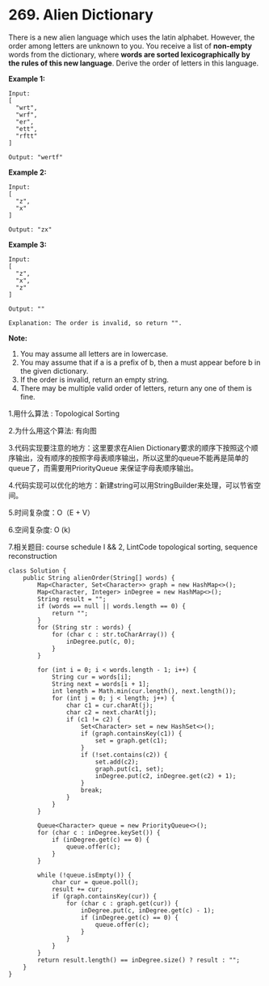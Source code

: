 # 269. Alien Dictionary

There is a new alien language which uses the latin alphabet. However, the order among letters are unknown to you. You receive a list of **non-empty** words from the dictionary, where **words are sorted lexicographically by the rules of this new language**. Derive the order of letters in this language.

**Example 1:**

```text
Input:
[
  "wrt",
  "wrf",
  "er",
  "ett",
  "rftt"
]

Output: "wertf"
```

**Example 2:**

```text
Input:
[
  "z",
  "x"
]

Output: "zx"
```

**Example 3:**

```text
Input:
[
  "z",
  "x",
  "z"
] 

Output: "" 

Explanation: The order is invalid, so return "".
```

**Note:**

1. You may assume all letters are in lowercase.
2. You may assume that if a is a prefix of b, then a must appear before b in the given dictionary.
3. If the order is invalid, return an empty string.
4. There may be multiple valid order of letters, return any one of them is fine.

1.用什么算法 : Topological Sorting

2.为什么用这个算法: 有向图

3.代码实现要注意的地方：这里要求在Alien Dictionary要求的顺序下按照这个顺序输出，没有顺序的按照字母表顺序输出，所以这里的queue不能再是简单的queue了，而需要用PriorityQueue 来保证字母表顺序输出。

4.代码实现可以优化的地方：新建string可以用StringBuilder来处理，可以节省空间。

5.时间复杂度：O（E + V）

6.空间复杂度: O \(k\)

7.相关题目: course schedule I && 2, LintCode topological sorting, sequence reconstruction

```text
class Solution {
    public String alienOrder(String[] words) {
        Map<Character, Set<Character>> graph = new HashMap<>();
        Map<Character, Integer> inDegree = new HashMap<>();
        String result = "";
        if (words == null || words.length == 0) {
            return "";
        }
        for (String str : words) {
            for (char c : str.toCharArray()) {
                inDegree.put(c, 0);
            }
        }
        
        for (int i = 0; i < words.length - 1; i++) {
            String cur = words[i];
            String next = words[i + 1];
            int length = Math.min(cur.length(), next.length());
            for (int j = 0; j < length; j++) {
                char c1 = cur.charAt(j);
                char c2 = next.charAt(j);
                if (c1 != c2) {
                    Set<Character> set = new HashSet<>();
                    if (graph.containsKey(c1)) {
                        set = graph.get(c1);
                    }
                    if (!set.contains(c2)) {
                        set.add(c2);
                        graph.put(c1, set);
                        inDegree.put(c2, inDegree.get(c2) + 1);
                    }
                    break;
                }
            }
        }
        
        Queue<Character> queue = new PriorityQueue<>();
        for (char c : inDegree.keySet()) {
            if (inDegree.get(c) == 0) {
                queue.offer(c);
            }
        }
        
        while (!queue.isEmpty()) {
            char cur = queue.poll();
            result += cur;
            if (graph.containsKey(cur)) {
                for (char c : graph.get(cur)) {
                    inDegree.put(c, inDegree.get(c) - 1);
                    if (inDegree.get(c) == 0) {
                        queue.offer(c);
                    }
                }
            }
        }
        return result.length() == inDegree.size() ? result : "";
    }
}
```

